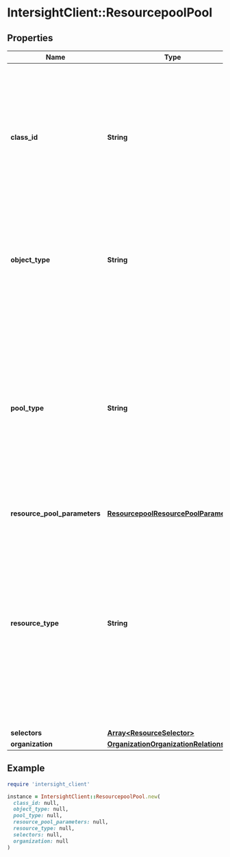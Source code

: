 # IntersightClient::ResourcepoolPool

## Properties

| Name | Type | Description | Notes |
| ---- | ---- | ----------- | ----- |
| **class_id** | **String** | The fully-qualified name of the instantiated, concrete type. This property is used as a discriminator to identify the type of the payload when marshaling and unmarshaling data. | [default to &#39;resourcepool.Pool&#39;] |
| **object_type** | **String** | The fully-qualified name of the instantiated, concrete type. The value should be the same as the &#39;ClassId&#39; property. | [default to &#39;resourcepool.Pool&#39;] |
| **pool_type** | **String** | The resource management type in the pool, it can be either static or dynamic. * &#x60;Static&#x60; - The resources in the pool will not be changed until user manually update it. * &#x60;Dynamic&#x60; - The resources in the pool will be updated dynamically based on the condition. | [optional][default to &#39;Static&#39;] |
| **resource_pool_parameters** | [**ResourcepoolResourcePoolParameters**](ResourcepoolResourcePoolParameters.md) |  | [optional] |
| **resource_type** | **String** | The type of the resource present in the pool, example &#39;server&#39; its combination of RackUnit and Blade. * &#x60;None&#x60; - The resource cannot consider for Resource Pool. * &#x60;Server&#x60; - Resource Pool holds the server kind of resources, example - RackServer, Blade. | [optional][default to &#39;None&#39;] |
| **selectors** | [**Array&lt;ResourceSelector&gt;**](ResourceSelector.md) |  | [optional] |
| **organization** | [**OrganizationOrganizationRelationship**](OrganizationOrganizationRelationship.md) |  | [optional] |

## Example

```ruby
require 'intersight_client'

instance = IntersightClient::ResourcepoolPool.new(
  class_id: null,
  object_type: null,
  pool_type: null,
  resource_pool_parameters: null,
  resource_type: null,
  selectors: null,
  organization: null
)
```

